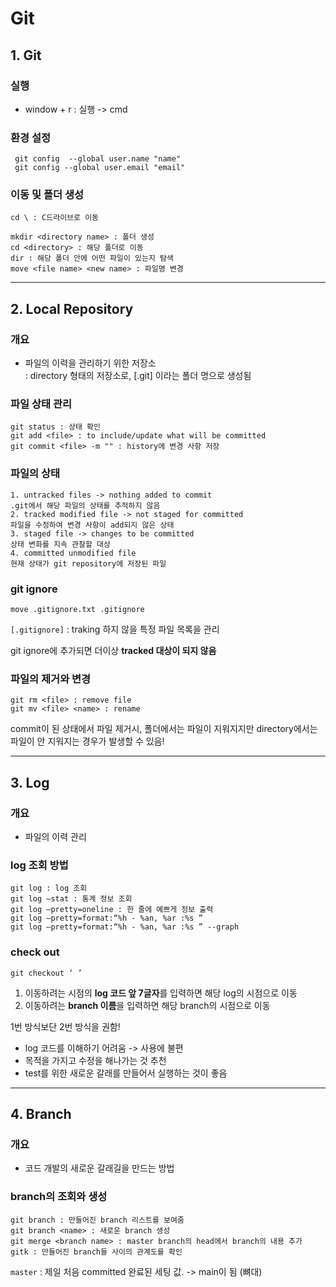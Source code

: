 # Git

## 1. Git

### 실행

- window + r : 실행 -> cmd

### 환경 설정

```
 git config  --global user.name "name"
 git config --global user.email "email"
```

### 이동 및 폴더 생성

```
cd \ : C드라이브로 이동

mkdir <directory name> : 폴더 생성
cd <directory> : 해당 폴더로 이동
dir : 해당 폴더 안에 어떤 파일이 있는지 탐색
move <file name> <new name> : 파일명 변경
```

---

## 2. Local Repository

### 개요

- 파일의 이력을 관리하기 위한 저장소  
  : directory 형태의 저장소로, [.git] 이라는 폴더 명으로 생성됨

### 파일 상태 관리

```
git status : 상태 확인
git add <file> : to include/update what will be committed
git commit <file> -m "" : history에 변경 사항 저장
```

### 파일의 상태

```
1. untracked files -> nothing added to commit
.git에서 해당 파일의 상태를 추적하지 않음
2. tracked modified file -> not staged for committed
파일을 수정하여 변경 사항이 add되지 않은 상태
3. staged file -> changes to be committed
상태 변화를 지속 관찰할 대상
4. committed unmodified file
현재 상태가 git repository에 저장된 파일
```

### git ignore

```
move .gitignore.txt .gitignore
```

`[.gitignore]` : traking 하지 않을 특정 파일 목록을 관리

git ignore에 추가되면 더이상 **tracked 대상이 되지 않음**

### 파일의 제거와 변경

```
git rm <file> : remove file
git mv <file> <name> : rename
```

commit이 된 상태에서 파일 제거시, 폴더에서는 파일이 지워지지만 directory에서는 파일이 안 지워지는 경우가 발생할 수 있음!

---

## 3. Log

### 개요

- 파일의 이력 관리

### log 조회 방법

```
git log : log 조회
git log —stat : 통계 정보 조회
git log —pretty=oneline : 한 줄에 예쁘게 정보 출력
git log —pretty=format:“%h - %an, %ar :%s ”
git log —pretty=format:“%h - %an, %ar :%s ” --graph

```

### check out

```
git checkout ‘ ’
```

1. 이동하려는 시점의 **log 코드 앞 7글자**를 입력하면 해당 log의 시점으로 이동
2. 이동하려는 **branch 이름**을 입력하면 해당 branch의 시점으로 이동

1번 방식보단 2번 방식을 권함!

- log 코드를 이해하기 어려움 -> 사용에 불편
- 목적을 가지고 수정을 해나가는 것 추천
- test를 위한 새로운 갈래를 만들어서 실행하는 것이 좋음

---

## 4. Branch

### 개요

- 코드 개발의 새로운 갈래길을 만드는 방법

### branch의 조회와 생성

```
git branch : 만들어진 branch 리스트를 보여줌
git branch <name> : 새로운 branch 생성
git merge <branch name> : master branch의 head에서 branch의 내용 추가
gitk : 만들어진 branch들 사이의 관계도를 확인
```

`master` : 제일 처음 committed 완료된 세팅 값. -> main이 됨 (뼈대)
